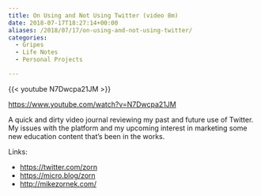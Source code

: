 ```yaml
---
title: On Using and Not Using Twitter (video 8m)
date: 2018-07-17T18:27:14+00:00
aliases: /2018/07/17/on-using-and-not-using-twitter/
categories:
  - Gripes
  - Life Notes
  - Personal Projects

---
```

{{< youtube N7Dwcpa21JM >}}

<https://www.youtube.com/watch?v=N7Dwcpa21JM>

A quick and dirty video journal reviewing my past and future use of Twitter. My issues with the platform and my upcoming interest in marketing some new education content that&#8217;s been in the works.

Links:

  * <https://twitter.com/zorn>
  * <https://micro.blog/zorn>
  * <http://mikezornek.com/>